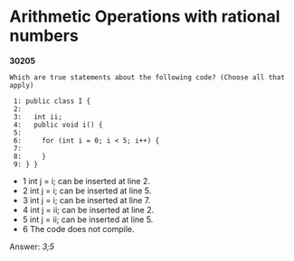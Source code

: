 Arithmetic Operations with rational numbers
===========================================
**30205**
```
Which are true statements about the following code? (Choose all that apply) 
 
 1: public class I { 
 2:  
 3:   int ii; 
 4:   public void i() { 
 5:   
 6:     for (int i = 0; i < 5; i++) { 
 7:    
 8:     } 
 9: } }
```


- 1 int j = i; can be inserted at line 2.
- 2 int j = i; can be inserted at line 5.
- 3 int j = i; can be inserted at line 7.
- 4 int j = ii; can be inserted at line 2.
- 5 int j = ii; can be inserted at line 5.
- 6 The code does not compile.

Answer: *3;5*

